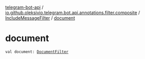 [telegram-bot-api](../../index.md) / [io.github.oleksivio.telegram.bot.api.annotations.filter.composite](../index.md) / [IncludeMessageFilter](index.md) / [document](./document.md)

# document

`val document: `[`DocumentFilter`](../-document-filter/index.md)